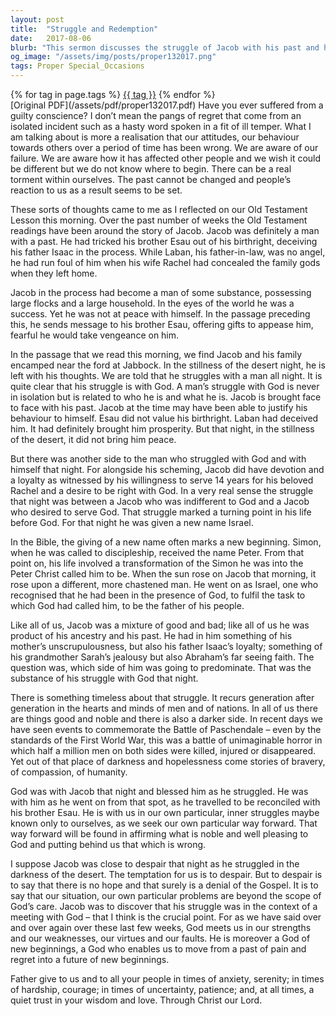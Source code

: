 ```yaml
---
layout: post
title:  "Struggle and Redemption"
date:   2017-08-06
blurb: "This sermon discusses the struggle of Jacob with his past and his transformation into Israel, symbolizing a new beginning. It emphasizes the timeless nature of such internal struggles, highlighting the existence of both good and noble, and darker sides within us. The sermon concludes with the message of hope and new beginnings, reminding us that God is with us in our strengths, weaknesses, virtues, and faults."
og_image: "/assets/img/posts/proper132017.png"
tags: Proper Special_Occasions
---    
```

<div class="tag-pills">
    {% for tag in page.tags %}
    <a href="{{ site.baseurl }}/tag/{{ tag | slugify }}" class="tag-pill">{{ tag }}</a>
    {% endfor %}
</div>
[Original PDF](/assets/pdf/proper132017.pdf)
Have you ever suffered from a guilty conscience? I don’t mean the pangs of regret that come from an isolated incident such as a hasty word spoken in a fit of ill temper. What I am talking about is more a realisation that our attitudes, our behaviour towards others over a period of time has been wrong. We are aware of our failure. We are aware how it has affected other people and we wish it could be different but we do not know where to begin. There can be a real torment within ourselves. The past cannot be changed and people’s reaction to us as a result seems to be set.

These sorts of thoughts came to me as I reflected on our Old Testament Lesson this morning. Over the past number of weeks the Old Testament readings have been around the story of Jacob. Jacob was definitely a man with a past. He had tricked his brother Esau out of his birthright, deceiving his father Isaac in the process. While Laban, his father-in-law, was no angel, he had run foul of him when his wife Rachel had concealed the family gods when they left home.

Jacob in the process had become a man of some substance, possessing large flocks and a large household. In the eyes of the world he was a success. Yet he was not at peace with himself. In the passage preceding this, he sends message to his brother Esau, offering gifts to appease him, fearful he would take vengeance on him.

In the passage that we read this morning, we find Jacob and his family encamped near the ford at Jabbock. In the stillness of the desert night, he is left with his thoughts. We are told that he struggles with a man all night. It is quite clear that his struggle is with God. A man’s struggle with God is never in isolation but is related to who he is and what he is. Jacob is brought face to face with his past. Jacob at the time may have been able to justify his behaviour to himself. Esau did not value his birthright. Laban had deceived him. It had definitely brought him prosperity. But that night, in the stillness of the desert, it did not bring him peace.

But there was another side to the man who struggled with God and with himself that night. For alongside his scheming, Jacob did have devotion and a loyalty as witnessed by his willingness to serve 14 years for his beloved Rachel and a desire to be right with God. In a very real sense the struggle that night was between a Jacob who was indifferent to God and a Jacob who desired to serve God. That struggle marked a turning point in his life before God. For that night he was given a new name Israel.

In the Bible, the giving of a new name often marks a new beginning. Simon, when he was called to discipleship, received the name Peter. From that point on, his life involved a transformation of the Simon he was into the Peter Christ called him to be. When the sun rose on Jacob that morning, it rose upon a different, more chastened man. He went on as Israel, one who recognised that he had been in the presence of God, to fulfil the task to which God had called him, to be the father of his people.

Like all of us, Jacob was a mixture of good and bad; like all of us he was product of his ancestry and his past. He had in him something of his mother’s unscrupulousness, but also his father Isaac’s loyalty; something of his grandmother Sarah’s jealousy but also Abraham’s far seeing faith. The question was, which side of him was going to predominate. That was the substance of his struggle with God that night.

There is something timeless about that struggle. It recurs generation after generation in the hearts and minds of men and of nations. In all of us there are things good and noble and there is also a darker side. In recent days we have seen events to commemorate the Battle of Paschendale – even by the standards of the First World War, this was a battle of unimaginable horror in which half a million men on both sides were killed, injured or disappeared. Yet out of that place of darkness and hopelessness come stories of bravery, of compassion, of humanity.

God was with Jacob that night and blessed him as he struggled. He was with him as he went on from that spot, as he travelled to be reconciled with his brother Esau. He is with us in our own particular, inner struggles maybe known only to ourselves, as we seek our own particular way forward. That way forward will be found in affirming what is noble and well pleasing to God and putting behind us that which is wrong.

I suppose Jacob was close to despair that night as he struggled in the darkness of the desert. The temptation for us is to despair. But to despair is to say that there is no hope and that surely is a denial of the Gospel. It is to say that our situation, our own particular problems are beyond the scope of God’s care. Jacob was to discover that his struggle was in the context of a meeting with God – that I think is the crucial point. For as we have said over and over again over these last few weeks, God meets us in our strengths and our weaknesses, our virtues and our faults. He is moreover a God of new beginnings, a God who enables us to move from a past of pain and regret into a future of new beginnings.

Father give to us and to all your people in times of anxiety, serenity; in times of hardship, courage; in times of uncertainty, patience; and, at all times, a quiet trust in your wisdom and love. Through Christ our Lord.
